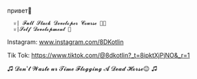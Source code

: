 привет👋

      ♕︎| 𝓕𝓾𝓵𝓵 𝓢𝓽𝓪𝓬𝓴 𝓓𝓮𝓿𝓮𝓵𝓸𝓹𝓮𝓻 𝓒𝓸𝓾𝓻𝓼𝓮 🧑‍💻
      ♕︎|𝓢𝓮𝓵𝓯 𝓓𝓮𝓿𝓮𝓵𝓸𝓹𝓶𝓮𝓷𝓽 🚀
      
Instagram:
      www.instagram.com/8DKotlin

Tik Tok:
    https://www.tiktok.com/@8dkotlin?_t=8ipktXjPjNO&_r=1    

♫ 𝓓𝓸𝓷'𝓽 𝓦𝓪𝓼𝓽𝓮 𝓾𝓻 𝓣𝓲𝓶𝓮 𝓕𝓵𝓸𝓰𝓰𝓲𝓷𝓰 𝓐 𝓓𝓮𝓪𝓭 𝓗𝓸𝓻𝓼𝓮😉 ♫
